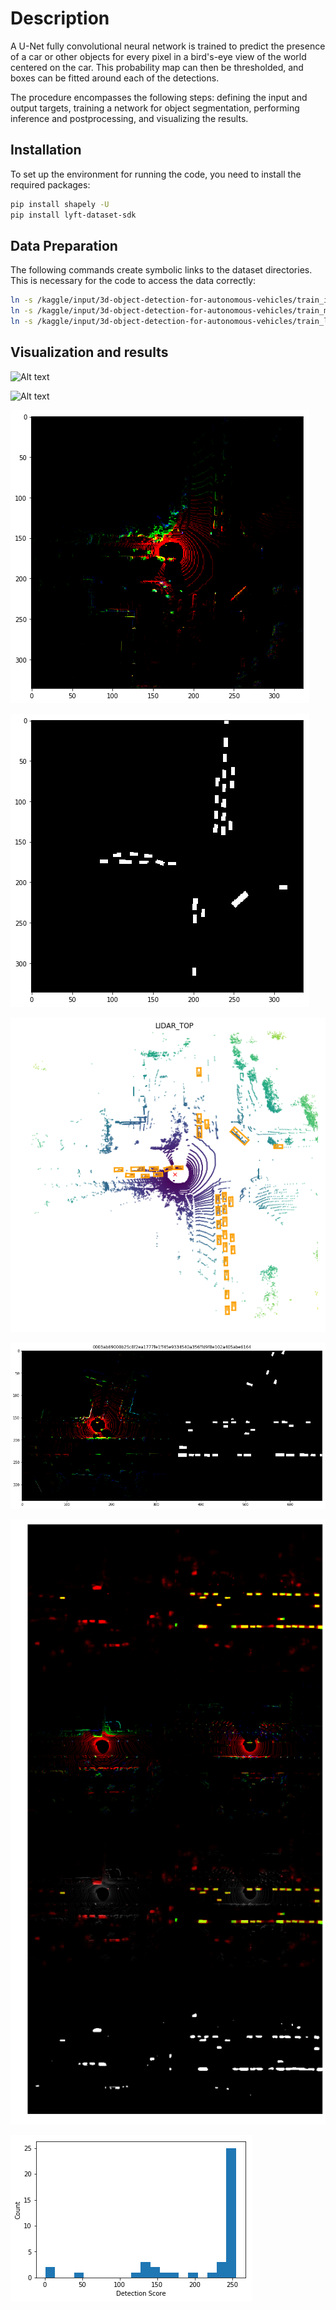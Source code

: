 # Description
A U-Net fully convolutional neural network is trained to predict the presence of a car or other objects for every pixel in a bird's-eye view of the world centered on the car. This probability map can then be thresholded, and boxes can be fitted around each of the detections. 

The procedure encompasses the following steps: defining the input and output targets, training a network for object segmentation, performing inference and postprocessing, and visualizing the results.




## Installation
To set up the environment for running the code, you need to install the required packages:

```bash
pip install shapely -U
pip install lyft-dataset-sdk
```

## Data Preparation
The following commands create symbolic links to the dataset directories. This is necessary for the code to access the data correctly:

```bash
ln -s /kaggle/input/3d-object-detection-for-autonomous-vehicles/train_images images
ln -s /kaggle/input/3d-object-detection-for-autonomous-vehicles/train_maps maps
ln -s /kaggle/input/3d-object-detection-for-autonomous-vehicles/train_lidar lidar
```

## Visualization and results

![Alt text](images/Animation1.gif)

![Alt text](images/Animation2.gif)

![Alt text](images/results_1.png)

![Alt text](images/results_2.png)

![Alt text](images/results_3.png)

![Alt text](images/results_4.png)

![Alt text](images/results_5.png)

![Alt text](images/results_6.png)

